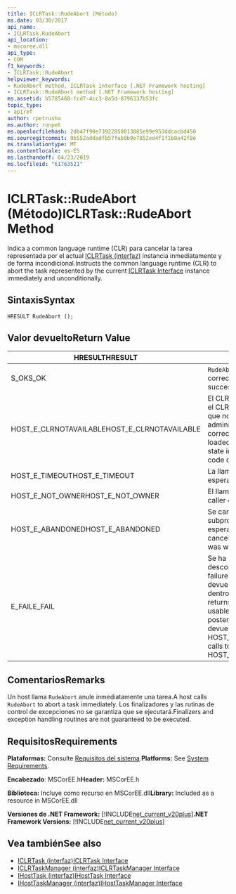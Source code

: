 ```yaml
---
title: ICLRTask::RudeAbort (Método)
ms.date: 03/30/2017
api_name:
- ICLRTask.RudeAbort
api_location:
- mscoree.dll
api_type:
- COM
f1_keywords:
- ICLRTask::RudeAbort
helpviewer_keywords:
- RudeAbort method, ICLRTask interface [.NET Framework hosting]
- ICLRTask::RudeAbort method [.NET Framework hosting]
ms.assetid: b5785468-fcd7-4cc3-8a5d-8796337b53fc
topic_type:
- apiref
author: rpetrusha
ms.author: ronpet
ms.openlocfilehash: 2db47f90e73922858013885e99e953ddcacbd450
ms.sourcegitcommit: 9b552addadfb57fab0b9e7852ed4f1f1b8a42f8e
ms.translationtype: MT
ms.contentlocale: es-ES
ms.lasthandoff: 04/23/2019
ms.locfileid: "61763521"
---
```

# <a name="iclrtaskrudeabort-method"></a><span data-ttu-id="589b9-102">ICLRTask::RudeAbort (Método)</span><span class="sxs-lookup"><span data-stu-id="589b9-102">ICLRTask::RudeAbort Method</span></span>
<span data-ttu-id="589b9-103">Indica a common language runtime (CLR) para cancelar la tarea representada por el actual [ICLRTask (interfaz)](../../../../docs/framework/unmanaged-api/hosting/iclrtask-interface.md) instancia inmediatamente y de forma incondicional.</span><span class="sxs-lookup"><span data-stu-id="589b9-103">Instructs the common language runtime (CLR) to abort the task represented by the current [ICLRTask Interface](../../../../docs/framework/unmanaged-api/hosting/iclrtask-interface.md) instance immediately and unconditionally.</span></span>  
  
## <a name="syntax"></a><span data-ttu-id="589b9-104">Sintaxis</span><span class="sxs-lookup"><span data-stu-id="589b9-104">Syntax</span></span>  
  
```  
HRESULT RudeAbort ();   
```  
  
## <a name="return-value"></a><span data-ttu-id="589b9-105">Valor devuelto</span><span class="sxs-lookup"><span data-stu-id="589b9-105">Return Value</span></span>  
  
|<span data-ttu-id="589b9-106">HRESULT</span><span class="sxs-lookup"><span data-stu-id="589b9-106">HRESULT</span></span>|<span data-ttu-id="589b9-107">Descripción</span><span class="sxs-lookup"><span data-stu-id="589b9-107">Description</span></span>|  
|-------------|-----------------|  
|<span data-ttu-id="589b9-108">S_OK</span><span class="sxs-lookup"><span data-stu-id="589b9-108">S_OK</span></span>|<span data-ttu-id="589b9-109">`RudeAbort` se devolvió correctamente.</span><span class="sxs-lookup"><span data-stu-id="589b9-109">`RudeAbort` returned successfully.</span></span>|  
|<span data-ttu-id="589b9-110">HOST_E_CLRNOTAVAILABLE</span><span class="sxs-lookup"><span data-stu-id="589b9-110">HOST_E_CLRNOTAVAILABLE</span></span>|<span data-ttu-id="589b9-111">El CLR no se ha cargado en un proceso o el CLR se encuentra en un estado en el que no se puede ejecutar código administrado o procesar la llamada correctamente.</span><span class="sxs-lookup"><span data-stu-id="589b9-111">The CLR has not been loaded into a process, or the CLR is in a state in which it cannot run managed code or process the call successfully.</span></span>|  
|<span data-ttu-id="589b9-112">HOST_E_TIMEOUT</span><span class="sxs-lookup"><span data-stu-id="589b9-112">HOST_E_TIMEOUT</span></span>|<span data-ttu-id="589b9-113">La llamada ha agotado el tiempo de espera.</span><span class="sxs-lookup"><span data-stu-id="589b9-113">The call timed out.</span></span>|  
|<span data-ttu-id="589b9-114">HOST_E_NOT_OWNER</span><span class="sxs-lookup"><span data-stu-id="589b9-114">HOST_E_NOT_OWNER</span></span>|<span data-ttu-id="589b9-115">El llamador no posee el bloqueo.</span><span class="sxs-lookup"><span data-stu-id="589b9-115">The caller does not own the lock.</span></span>|  
|<span data-ttu-id="589b9-116">HOST_E_ABANDONED</span><span class="sxs-lookup"><span data-stu-id="589b9-116">HOST_E_ABANDONED</span></span>|<span data-ttu-id="589b9-117">Se canceló un evento mientras un subproceso bloqueado o fibra estaba esperando en ella.</span><span class="sxs-lookup"><span data-stu-id="589b9-117">An event was canceled while a blocked thread or fiber was waiting on it.</span></span>|  
|<span data-ttu-id="589b9-118">E_FAIL</span><span class="sxs-lookup"><span data-stu-id="589b9-118">E_FAIL</span></span>|<span data-ttu-id="589b9-119">Se ha producido un error irrecuperable desconocido.</span><span class="sxs-lookup"><span data-stu-id="589b9-119">An unknown catastrophic failure occurred.</span></span> <span data-ttu-id="589b9-120">Cuando un método devuelve E_FAIL, CLR ya no es utilizable dentro del proceso.</span><span class="sxs-lookup"><span data-stu-id="589b9-120">When a method returns E_FAIL, the CLR is no longer usable within the process.</span></span> <span data-ttu-id="589b9-121">Las llamadas posteriores a métodos de hospedaje devuelven HOST_E_CLRNOTAVAILABLE.</span><span class="sxs-lookup"><span data-stu-id="589b9-121">Subsequent calls to hosting methods return HOST_E_CLRNOTAVAILABLE.</span></span>|  
  
## <a name="remarks"></a><span data-ttu-id="589b9-122">Comentarios</span><span class="sxs-lookup"><span data-stu-id="589b9-122">Remarks</span></span>  
 <span data-ttu-id="589b9-123">Un host llama `RudeAbort` anule inmediatamente una tarea.</span><span class="sxs-lookup"><span data-stu-id="589b9-123">A host calls `RudeAbort` to abort a task immediately.</span></span> <span data-ttu-id="589b9-124">Los finalizadores y las rutinas de control de excepciones no se garantiza que se ejecutará.</span><span class="sxs-lookup"><span data-stu-id="589b9-124">Finalizers and exception handling routines are not guaranteed to be executed.</span></span>  
  
## <a name="requirements"></a><span data-ttu-id="589b9-125">Requisitos</span><span class="sxs-lookup"><span data-stu-id="589b9-125">Requirements</span></span>  
 <span data-ttu-id="589b9-126">**Plataformas:** Consulte [Requisitos del sistema](../../../../docs/framework/get-started/system-requirements.md).</span><span class="sxs-lookup"><span data-stu-id="589b9-126">**Platforms:** See [System Requirements](../../../../docs/framework/get-started/system-requirements.md).</span></span>  
  
 <span data-ttu-id="589b9-127">**Encabezado**: MSCorEE.h</span><span class="sxs-lookup"><span data-stu-id="589b9-127">**Header:** MSCorEE.h</span></span>  
  
 <span data-ttu-id="589b9-128">**Biblioteca:** Incluye como recurso en MSCorEE.dll</span><span class="sxs-lookup"><span data-stu-id="589b9-128">**Library:** Included as a resource in MSCorEE.dll</span></span>  
  
 <span data-ttu-id="589b9-129">**Versiones de .NET Framework:** [!INCLUDE[net_current_v20plus](../../../../includes/net-current-v20plus-md.md)]</span><span class="sxs-lookup"><span data-stu-id="589b9-129">**.NET Framework Versions:** [!INCLUDE[net_current_v20plus](../../../../includes/net-current-v20plus-md.md)]</span></span>  
  
## <a name="see-also"></a><span data-ttu-id="589b9-130">Vea también</span><span class="sxs-lookup"><span data-stu-id="589b9-130">See also</span></span>

- [<span data-ttu-id="589b9-131">ICLRTask (interfaz)</span><span class="sxs-lookup"><span data-stu-id="589b9-131">ICLRTask Interface</span></span>](../../../../docs/framework/unmanaged-api/hosting/iclrtask-interface.md)
- [<span data-ttu-id="589b9-132">ICLRTaskManager (interfaz)</span><span class="sxs-lookup"><span data-stu-id="589b9-132">ICLRTaskManager Interface</span></span>](../../../../docs/framework/unmanaged-api/hosting/iclrtaskmanager-interface.md)
- [<span data-ttu-id="589b9-133">IHostTask (interfaz)</span><span class="sxs-lookup"><span data-stu-id="589b9-133">IHostTask Interface</span></span>](../../../../docs/framework/unmanaged-api/hosting/ihosttask-interface.md)
- [<span data-ttu-id="589b9-134">IHostTaskManager (interfaz)</span><span class="sxs-lookup"><span data-stu-id="589b9-134">IHostTaskManager Interface</span></span>](../../../../docs/framework/unmanaged-api/hosting/ihosttaskmanager-interface.md)
